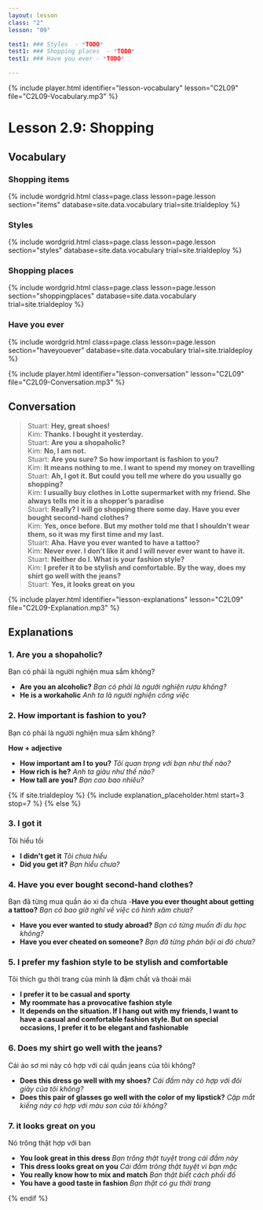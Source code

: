 ```yaml
---
layout: lesson
class: "2"
lesson: "09"

test1: ### Styles  - *TODO*
test1: ### Shopping places  - *TODO*
test1: ### Have you ever - *TODO*

---
```


{% include player.html identifier="lesson-vocabulary" lesson="C2L09" file="C2L09-Vocabulary.mp3" %}
# Lesson 2.9: Shopping 

## Vocabulary

### Shopping items 

{% include wordgrid.html 
		class=page.class 
		lesson=page.lesson 
		section="items"
		database=site.data.vocabulary 
		trial=site.trialdeploy %}


### Styles

{% include wordgrid.html 
		class=page.class 
		lesson=page.lesson 
		section="styles"
		database=site.data.vocabulary 
		trial=site.trialdeploy %}



### Shopping places

{% include wordgrid.html 
		class=page.class 
		lesson=page.lesson 
		section="shoppingplaces"
		database=site.data.vocabulary 
		trial=site.trialdeploy %}

### Have you ever

{% include wordgrid.html 
		class=page.class 
		lesson=page.lesson 
		section="haveyouever"
		database=site.data.vocabulary 
		trial=site.trialdeploy %}


{% include player.html identifier="lesson-conversation" lesson="C2L09" file="C2L09-Conversation.mp3" %}
## Conversation


> Stuart: **Hey, great shoes!**  
> Kim: **Thanks. I bought it yesterday.**  
> Stuart: **Are you a shopaholic?**  
> Kim: **No, I am not.**  
> Stuart: **Are you sure? So how  important is fashion to you?**  
> Kim: **It means nothing to me. I want to spend my money on travelling**  
> Stuart: **Ah, I got it. But could you tell me where do you usually go shopping?**  
> Kim: **I usually buy clothes in Lotte supermarket with my friend. She always tells me it is a shopper’s paradise**  
> Stuart: **Really? I will go shopping there some day. Have you ever bought second-hand clothes?**  
> Kim: **Yes, once before. But my mother told me that I shouldn’t wear them, so it was my first time and my last.**  
> Stuart: **Aha. Have you ever wanted to have  a tattoo?**  
> Kim: **Never ever. I don’t like it and I will never ever want to have it.**  
> Stuart: **Neither do I. What is your fashion style?**  
> Kim: **I prefer it to be stylish and comfortable. By the way, does my shirt go well with the jeans?**  
> Stuart: **Yes, it looks great on you**  



{% include player.html identifier="lesson-explanations" lesson="C2L09" file="C2L09-Explanation.mp3" %}



## Explanations
### 1. Are you a shopaholic?
Bạn có phải là người nghiện mua sắm không?

- **Are you an alcoholic?** *Bạn có phải là ngưởi nghiện rượu không?*
- **He is a workaholic** *Anh ta là người nghiện công việc*


### 2. How  important is fashion to you?
Bạn có phải là người nghiện mua sắm không?

**How + adjective**

- **How important am I to you?** *Tôi quan trọng với bạn như thế nào?*
- **How rich is he?** *Anh ta giàu như thế nào?*
- **How tall are you?** *Bạn cao bao nhiêu?*

{% if site.trialdeploy %}
	{% include explanation_placeholder.html start=3 stop=7 %}
	{% else %}

### 3. I got it
Tôi hiểu tồi 
- **I didn't get it** *Tôi chưa hiểu*
- **Did you get it?** *Bạn hiểu chưa?*


### 4. Have you ever bought second-hand clothes?
Bạn đã từng mua quần áo xi đa chưa
-**Have you ever thought about getting a tattoo?** *Bạn có bao giờ nghĩ về việc có hình xăm chưa?*
- **Have you ever wanted to study abroad?** *Bạn có từng muốn đi du học không?*
- **Have you ever cheated on someone?** *Bạn đã từng phản bội ai đó chưa?* 

### 5. I prefer my fashion style to be stylish and comfortable
Tôi thích gu thời trang của mình là đậm chất và thoải mái


- **I prefer it to be casual and sporty**
- **My roommate has a provocative fashion style**
- **It depends on the situation. If I hang out with my friends, I want to have a casual and comfortable fashion style. But on special occasions, I prefer it to be elegant and fashionable**

### 6. Does my shirt go well with the jeans?
Cái áo sơ mi này có hợp với cái quần jeans của tôi không?

- **Does this dress go well with my shoes?** *Cái đầm này có hợp với đôi giày của tôi không?*
- **Does this pair of glasses go well with the color of my lipstick?** *Cặp mắt kiếng này có hợp với màu son của tôi không?*

### 7. it looks great on you
Nó trông thật hợp với bạn 
- **You look great in this dress** *Bạn trông thật tuyệt trong cái đầm này*
- **This dress looks great on you** *Cái đầm trông thật tuyệt vì bạn mặc*
- **You really know how to mix and match** *Bạn thật biết cách phối đồ*
- **You have a good taste in fashion** *Bạn thật có gu thời trang*

{% endif %}